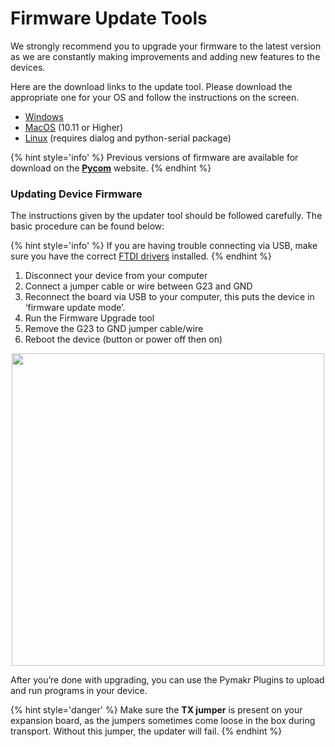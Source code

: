 # Firmware Update Tools

We strongly recommend you to upgrade your firmware to the latest version as we are constantly making improvements and adding new features to the devices.

Here are the download links to the update tool. Please download the appropriate one for your OS and follow the instructions on the screen.

- [Windows](https://software.pycom.io/findupgrade?product=pycom-firmware-updater&type=all&platform=win32&redirect=true)
- [MacOS](https://software.pycom.io/findupgrade?product=pycom-firmware-updater&type=all&platform=macos&redirect=true) (10.11 or Higher)
- [Linux](https://software.pycom.io/findupgrade?product=pycom-firmware-updater&type=all&platform=unix&redirect=true) (requires dialog and python-serial package)

{% hint style='info' %}
Previous versions of firmware are available for download on the **[Pycom](https://www.pycom.io/downloads/)** website.
{% endhint %}

### Updating Device Firmware

The instructions given by the updater tool should be followed carefully. The basic procedure can be found below:

{% hint style='info' %}
If you are having trouble connecting via USB, make sure you have the correct [FTDI drivers](http://www.ftdichip.com/Drivers/VCP.htm) installed.
{% endhint %}

1. Disconnect your device from your computer
2. Connect a jumper cable or wire between G23 and GND
3. Reconnect the board via USB to your computer, this puts the device in ‘firmware update mode’.
4. Run the Firmware Upgrade tool
5. Remove the G23 to GND jumper cable/wire
6. Reboot the device (button or power off then on)

<p align="center"><img src ="../../../img/firmware-update.png" width="500"></p>

After you’re done with upgrading, you can use the Pymakr Plugins to upload and run programs in your device.

{% hint style='danger' %}
Make sure the **TX jumper** is present on your expansion board, as the jumpers sometimes come loose in the box during transport. Without this jumper, the updater will fail.
{% endhint %}
